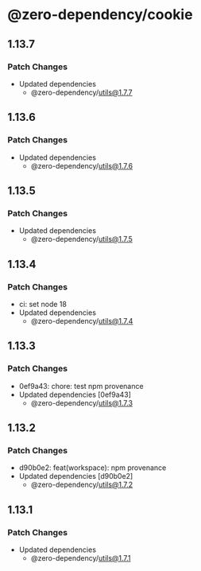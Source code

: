 # @zero-dependency/cookie

## 1.13.7

### Patch Changes

- Updated dependencies
  - @zero-dependency/utils@1.7.7

## 1.13.6

### Patch Changes

- Updated dependencies
  - @zero-dependency/utils@1.7.6

## 1.13.5

### Patch Changes

- Updated dependencies
  - @zero-dependency/utils@1.7.5

## 1.13.4

### Patch Changes

- ci: set node 18
- Updated dependencies
  - @zero-dependency/utils@1.7.4

## 1.13.3

### Patch Changes

- 0ef9a43: chore: test npm provenance
- Updated dependencies [0ef9a43]
  - @zero-dependency/utils@1.7.3

## 1.13.2

### Patch Changes

- d90b0e2: feat(workspace): npm provenance
- Updated dependencies [d90b0e2]
  - @zero-dependency/utils@1.7.2

## 1.13.1

### Patch Changes

- Updated dependencies
  - @zero-dependency/utils@1.7.1
